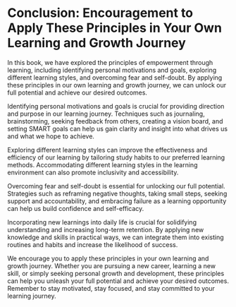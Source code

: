 Conclusion: Encouragement to Apply These Principles in Your Own Learning and Growth Journey
===========================================================================================

In this book, we have explored the principles of empowerment through learning, including identifying personal motivations and goals, exploring different learning styles, and overcoming fear and self-doubt. By applying these principles in our own learning and growth journey, we can unlock our full potential and achieve our desired outcomes.

Identifying personal motivations and goals is crucial for providing direction and purpose in our learning journey. Techniques such as journaling, brainstorming, seeking feedback from others, creating a vision board, and setting SMART goals can help us gain clarity and insight into what drives us and what we hope to achieve.

Exploring different learning styles can improve the effectiveness and efficiency of our learning by tailoring study habits to our preferred learning methods. Accommodating different learning styles in the learning environment can also promote inclusivity and accessibility.

Overcoming fear and self-doubt is essential for unlocking our full potential. Strategies such as reframing negative thoughts, taking small steps, seeking support and accountability, and embracing failure as a learning opportunity can help us build confidence and self-efficacy.

Incorporating new learnings into daily life is crucial for solidifying understanding and increasing long-term retention. By applying new knowledge and skills in practical ways, we can integrate them into existing routines and habits and increase the likelihood of success.

We encourage you to apply these principles in your own learning and growth journey. Whether you are pursuing a new career, learning a new skill, or simply seeking personal growth and development, these principles can help you unleash your full potential and achieve your desired outcomes. Remember to stay motivated, stay focused, and stay committed to your learning journey.
